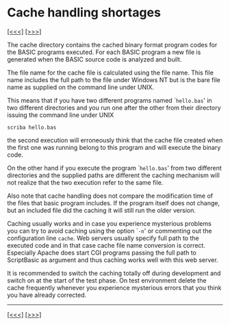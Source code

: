 # Cache handling shortages

[\[\<\<\<\]](ug_4.1.md) [\[\>\>\>\]](ug_4.3.md)

The cache directory contains the cached binary format program codes for
the BASIC programs executed. For each BASIC program a new file is
generated when the BASIC source code is analyzed and built.

The file name for the cache file is calculated using the file name. This
file name includes the full path to the file under Windows NT but is the
bare file name as supplied on the command line under UNIX.

This means that if you have two different programs named \``hello.bas`'
in two different directories and you run one after the other from their
directory issuing the command line under UNIX

    scriba hello.bas

the second execution will erroneously think that the cache file created
when the first one was running belong to this program and will execute
the binary code.

On the other hand if you execute the program \``hello.bas`' from two
different directories and the supplied paths are different the caching
mechanism will not realize that the two execution refer to the same
file.

Also note that cache handling does not compare the modification time of
the files that basic program includes. If the program itself does not
change, but an included file did the caching it will still run the older
version.

Caching usually works and in case you experience mysterious problems you
can try to avoid caching using the option \``-n`' or commenting out the
configuration line `cache`. Web servers usually specify full path to the
executed code and in that case cache file name conversion is correct.
Especially Apache does start CGI programs passing the full path to
ScriptBasic as argument and thus caching works well with this web
server.

It is recommended to switch the caching totally off during development
and switch on at the start of the test phase. On test environment delete
the cache frequently whenever you experience mysterious errors that you
think you have already corrected.

-----

[\[\<\<\<\]](ug_4.1.md) [\[\>\>\>\]](ug_4.3.md)
